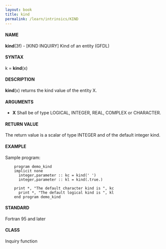 ```yaml
---
layout: book
title: kind
permalink: /learn/intrinsics/KIND
---
```

#### NAME

__kind__(3f) - \[KIND INQUIRY\] Kind of an entity
(GFDL)

#### SYNTAX

k = __kind__(x)

#### DESCRIPTION

__kind__(x) returns the kind value of the entity X.

#### ARGUMENTS

  - __X__
    Shall be of type LOGICAL, INTEGER, REAL, COMPLEX or CHARACTER.

#### RETURN VALUE

The return value is a scalar of type INTEGER and of the default integer
kind.

#### EXAMPLE

Sample program:

```
    program demo_kind
    implicit none
      integer,parameter :: kc = kind(' ')
      integer,parameter :: kl = kind(.true.)

    print *, "The default character kind is ", kc
      print *, "The default logical kind is ", kl
    end program demo_kind
```

#### STANDARD

Fortran 95 and later

#### CLASS

Inquiry function
